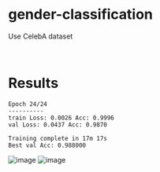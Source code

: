 # gender-classification

Use CelebA dataset

</br>

# Results 

```
Epoch 24/24
----------
train Loss: 0.0026 Acc: 0.9996
val Loss: 0.0437 Acc: 0.9870

Training complete in 17m 17s
Best val Acc: 0.988000
```

![image](https://user-images.githubusercontent.com/62318430/179767758-8349ee36-533e-4e98-85e8-5f18c45c7140.png)
![image](https://user-images.githubusercontent.com/62318430/179767930-b69a1251-341a-4907-b657-2a479944f6c5.png)
